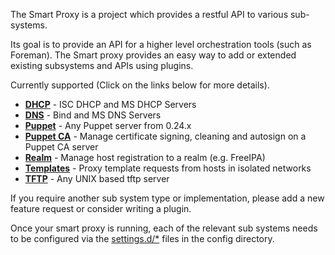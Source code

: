 
The Smart Proxy is a project which provides a restful API to various sub-systems.

Its goal is to provide an API for a higher level orchestration tools (such as Foreman).
The Smart proxy provides an easy way to add or extended existing subsystems and APIs using plugins.

Currently supported (Click on the links below for more details).

* [**DHCP**](manuals/{{page.version}}/index.html#4.3.4DHCP) - ISC DHCP and MS DHCP Servers
* [**DNS**](manuals/{{page.version}}/index.html#4.3.5DNS) - Bind and MS DNS Servers
* [**Puppet**](manuals/{{page.version}}/index.html#4.3.6Puppet) - Any Puppet server from 0.24.x
* [**Puppet CA**](manuals/{{page.version}}/index.html#4.3.7PuppetCA) - Manage certificate signing, cleaning and autosign on a Puppet CA server
* [**Realm**](manuals/{{page.version}}/index.html#4.3.8Realm) - Manage host registration to a realm (e.g. FreeIPA)
* [**Templates**](manuals/{{page.version}}/index.html#4.3.12Templates) - Proxy template requests from hosts in isolated networks
* [**TFTP**](manuals/{{page.version}}/index.html#4.3.9TFTP) - Any UNIX based tftp server

If you require another sub system type or implementation, please add a new feature request or consider writing a plugin.

Once your smart proxy is running, each of the relevant sub systems needs to be configured via the [settings.d/*](manuals/{{page.version}}/index.html#4.3.2SmartProxySettings) files in the config directory.

<!---[API](#) Reference -->

<!---[Release Notes](#) -->

<!---[Known Issues](#)-->
